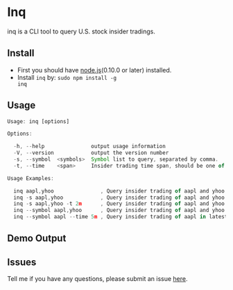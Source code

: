 
# Inq

inq is a CLI tool to query U.S. stock insider tradings.

## Install

- First you should have [node.js](http://nodejs.org)(0.10.0 or later) installed.
- Install <code>inq</code> by: <code>sudo npm install -g inq</code>

## Usage

```javascript
Usage: inq [options]

Options:

  -h, --help               output usage information
  -V, --version            output the version number
  -s, --symbol  <symbols>  Symbol list to query, separated by comma.
  -t, --time    <span>     Insider trading time span, should be one of: 1m, 2m, 3m, 4m, or 5m.

Usage Examples:

  inq aapl,yhoo               , Query insider trading of aapl and yhoo in latest 3 months(default).
  inq -s aapl,yhoo            , Query insider trading of aapl and yhoo.
  inq -s aapl,yhoo -t 2m      , Query insider trading of aapl and yhoo in latest 2 months.
  inq --symbol aapl,yhoo      , Query insider trading of aapl and yhoo.
  inq --symbol aapl --time 5m , Query insider trading of aapl in latest 5 months.

```

## Demo Output

## Issues

Tell me if you have any questions, please submit an issue [here](https://github.com/hustcer/inq/issues/new).
